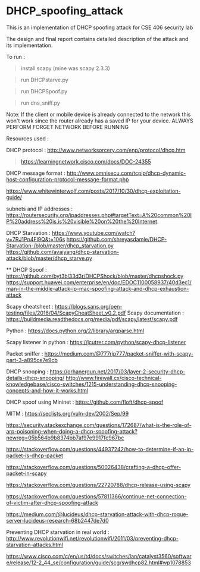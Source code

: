 # DHCP_spoofing_attack
This is an implementation of DHCP spoofing attack for CSE 406 security lab

The design and final report contains detailed description of the attack and its implementation.

To run :

> install scapy (mine was scapy 2.3.3)

>  run DHCPstarve.py

> run DHCPSpoof.py

> run dns_sniff.py

Note: If the client or mobile device is already connected to the network this won't work since the router already has a saved IP for your device. 
ALWAYS PERFORM FORGET NETWORK BEFORE RUNNING


Resources used :

DHCP protocol : http://www.networksorcery.com/enp/protocol/dhcp.htm

> https://learningnetwork.cisco.com/docs/DOC-24355

DHCP message format : http://www.omnisecu.com/tcpip/dhcp-dynamic-host-configuration-protocol-message-format.php

https://www.whitewinterwolf.com/posts/2017/10/30/dhcp-exploitation-guide/

subnets and IP addresses : https://routersecurity.org/ipaddresses.php#targetText=A%20common%20IP%20address%20is,is%20visible%20on%20the%20Internet.

DHCP Starvation : https://www.youtube.com/watch?v=7RJ1Pn4Fl9Q&t=106s
https://github.com/shreyasdamle/DHCP-Starvation-/blob/master/dhcp_starvation.py
https://github.com/avaiyang/dhcp-starvation-attack/blob/master/dhcp_starve.py

** DHCP Spoof : https://github.com/byt3bl33d3r/DHCPShock/blob/master/dhcpshock.py
https://support.huawei.com/enterprise/en/doc/EDOC1100058937/40d3ec1/man-in-the-middle-attack-ip-mac-spoofing-attack-and-dhcp-exhaustion-attack

Scapy cheatsheet : https://blogs.sans.org/pen-testing/files/2016/04/ScapyCheatSheet_v0.2.pdf
Scapy documentation : https://buildmedia.readthedocs.org/media/pdf/scapy/latest/scapy.pdf

Python : https://docs.python.org/2/library/argparse.html

Scapy listener in python : https://jcutrer.com/python/scapy-dhcp-listener

Packet sniffer : https://medium.com/@777rip777/packet-sniffer-with-scapy-part-3-a895ce7e9cb

DHCP snooping : https://orhanergun.net/2017/03/layer-2-security-dhcp-details-dhcp-snooping/
http://www.firewall.cx/cisco-technical-knowledgebase/cisco-switches/1215-understanding-dhcp-snooping-concepts-and-how-it-works.html

DHCP spoof using Mininet : https://github.com/floft/dhcp-spoof

MITM : https://seclists.org/vuln-dev/2002/Sep/99

https://security.stackexchange.com/questions/172687/what-is-the-role-of-arp-poisoning-when-doing-a-dhcp-spoofing-attack?newreg=05b564b9b8374bb7af97e9917fc967bc

https://stackoverflow.com/questions/44937242/how-to-determine-if-an-ip-packet-is-dhcp-packet

https://stackoverflow.com/questions/50026438/crafting-a-dhcp-offer-packet-in-scapy

https://stackoverflow.com/questions/22720788/dhcp-release-using-scapy

https://stackoverflow.com/questions/57811366/continue-net-connection-of-victim-after-dhcp-spoofing-attack

https://medium.com/@lucideus/dhcp-starvation-attack-with-dhcp-rogue-server-lucideus-research-68b2447de7d0

Preventing DHCP starvation in real world : http://www.revolutionwifi.net/revolutionwifi/2011/03/preventing-dhcp-starvation-attacks.html

https://www.cisco.com/c/en/us/td/docs/switches/lan/catalyst3560/software/release/12-2_44_se/configuration/guide/scg/swdhcp82.html#wp1078853
